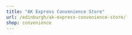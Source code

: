 ```yaml
---
title: "AK Express Convenience Store"
url: /edinburgh/ak-express-convenience-store/
shop: convenience
---
```

